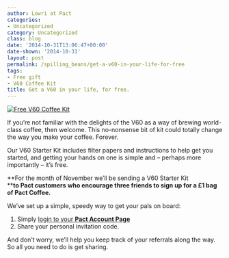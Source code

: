 ```yaml
---
author: Lowri at Pact
categories:
- Uncategorized
category: Uncategorized
class: blog
date: '2014-10-31T13:06:47+00:00'
date-shown: '2014-10-31'
layout: post
permalink: /spilling_beans/get-a-v60-in-your-life-for-free
tags:
- Free gift
- V60 Coffee Kit
title: Get a V60 in your life, for free.
---
```


[![Free V60 Coffee
Kit](https://pactcoffee.files.wordpress.com/2014/10/v60blog.jpg?w=545)](https://pactcoffee.files.wordpress.com/2014/10/v60blog.jpg)

If you’re not familiar with the delights of the V60 as a way of brewing world-
class coffee, then welcome. This no-nonsense bit of kit could totally change
the way you make your coffee. Forever.

Our V60 Starter Kit includes filter papers and instructions to help get you
started, and getting your hands on one is simple and – perhaps more
importantly – it’s free.

**For the month of November we’ll be sending a V60 Starter Kit  
****to Pact customers** **who encourage three friends to sign up for a £1 bag
of Pact Coffee.**

We’ve set up a simple, speedy way to get your pals on board:

  1. Simply [login to your **Pact Account Page**](https://www.pactcoffee.com/login?utm_source=pactblog&utm_medium=account&utm_content=viralV60)
  2. Share your personal invitation code.

And don’t worry, we’ll help you keep track of your referrals along the way. So
all you need to do is get sharing.
